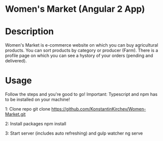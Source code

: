 # Women's Market (Angular 2 App)

# Description

Women's Market is e-commerce website on which you can buy agricultural products. You can sort products by category or producer (Farm). 
There is a profile page on which you can see a hystory of your orders (pending and delivered). 

# Usage

Follow the steps and you're good to go! Important: Typescript and npm has to be installed on your machine!

1: Clone repo
git clone https://github.com/KonstantinKirchev/Women-Market.git

2: Install packages
npm install

3: Start server (includes auto refreshing) and gulp watcher
ng serve
